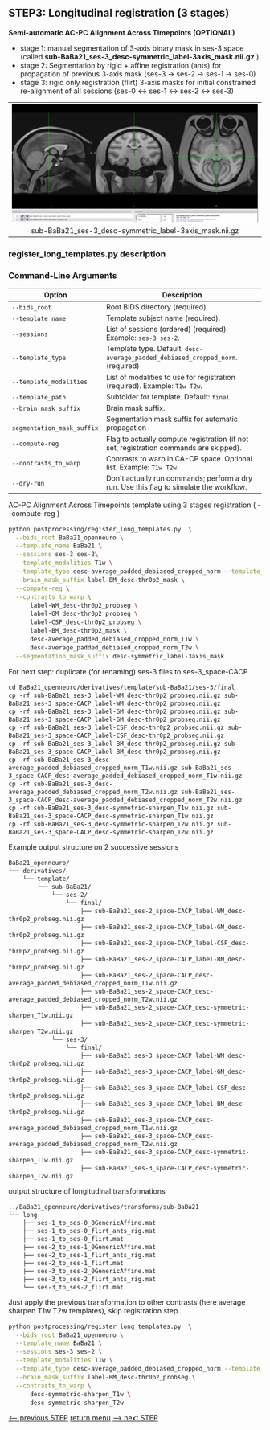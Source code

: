 ## STEP3: Longitudinal registration (3 stages)

**Semi-automatic AC-PC Alignment Across Timepoints (OPTIONAL)** 
  - stage 1: manual segmentation of 3-axis binary mask in ses-3 space (called **sub-BaBa21_ses-3_desc-symmetric_label-3axis_mask.nii.gz** )
  - stage 2: Segmentation by rigid + affine registration (ants) for propagation of previous 3-axis mask (ses-3 -> ses-2 -> ses-1 -> ses-0)
  - stage 3: rigid only registration (flirt) 3-axis masks for initial constrained re-alignment of all sessions (ses-0 <-> ses-1 <-> ses-2 <-> ses-3)
<table>
<tr>
    <td align="center">
    <img src="https://github.com/arnaudletroter/BABACOOL/blob/main/images/ses-3_CACP_3axis.png" width="600" />
    </td>
</tr>
<tr> 
    <td align="center">sub-BaBa21_ses-3_desc-symmetric_label-3axis_mask.nii.gz</td> 
</tr>
</table>

### register_long_templates.py description

### Command-Line Arguments
| Option                        | Description                                                                             |
|-------------------------------|-----------------------------------------------------------------------------------------|
| `--bids_root`                 | Root BIDS directory (required).                                                         |
| `--template_name`             | Template subject name (required).                                                       |
| `--sessions`                  | List of sessions (ordered) (required). Example: `ses-3 ses-2`.                          |
| `--template_type`             | Template type. Default: `desc-average_padded_debiased_cropped_norm`. (required)                            |
| `--template_modalities`       | List of modalities to use for registration (required). Example: `T1w T2w`.              |
| `--template_path`             | Subfolder for template. Default: `final`.                                               |
| `--brain_mask_suffix`         | Brain mask suffix.                                                                      |
| `--segmentation_mask_suffix`  | Segmentation mask suffix for automatic propagation                                      |
| `--compute-reg`               | Flag to actually compute registration (if not set, registration commands are skipped).  |
| `--contrasts_to_warp`         | Contrasts to warp in CA-CP space. Optional list. Example: `T1w T2w`.                    |
| `--dry-run`                   | Don't actually run commands; perform a dry run. Use this flag to simulate the workflow. |

AC-PC Alignment Across Timepoints template using 3 stages registration ( --compute-reg )

```bash
python postprocessing/register_long_templates.py  \
  --bids_root BaBa21_openneuro \
  --template_name BaBa21 \
  --sessions ses-3 ses-2\
  --template_modalities T1w \
  --template_type desc-average_padded_debiased_cropped_norm --template_path final \
  --brain_mask_suffix label-BM_desc-thr0p2_mask \
  --compute-reg \
  --contrasts_to_warp \
      label-WM_desc-thr0p2_probseg \
      label-GM_desc-thr0p2_probseg \
      label-CSF_desc-thr0p2_probseg \
      label-BM_desc-thr0p2_mask \
      desc-average_padded_debiased_cropped_norm_T1w \
      desc-average_padded_debiased_cropped_norm_T2w \
  --segmentation_mask_suffix desc-symmetric_label-3axis_mask
```

For next step: duplicate (for renaming) ses-3 files to ses-3_space-CACP
```
cd BaBa21_openneuro/derivatives/template/sub-BaBa21/ses-3/final
cp -rf sub-BaBa21_ses-3_label-WM_desc-thr0p2_probseg.nii.gz sub-BaBa21_ses-3_space-CACP_label-WM_desc-thr0p2_probseg.nii.gz
cp -rf sub-BaBa21_ses-3_label-GM_desc-thr0p2_probseg.nii.gz sub-BaBa21_ses-3_space-CACP_label-GM_desc-thr0p2_probseg.nii.gz
cp -rf sub-BaBa21_ses-3_label-CSF_desc-thr0p2_probseg.nii.gz sub-BaBa21_ses-3_space-CACP_label-CSF_desc-thr0p2_probseg.nii.gz
cp -rf sub-BaBa21_ses-3_label-BM_desc-thr0p2_probseg.nii.gz sub-BaBa21_ses-3_space-CACP_label-BM_desc-thr0p2_probseg.nii.gz
cp -rf sub-BaBa21_ses-3_desc-average_padded_debiased_cropped_norm_T1w.nii.gz sub-BaBa21_ses-3_space-CACP_desc-average_padded_debiased_cropped_norm_T1w.nii.gz
cp -rf sub-BaBa21_ses-3_desc-average_padded_debiased_cropped_norm_T2w.nii.gz sub-BaBa21_ses-3_space-CACP_desc-average_padded_debiased_cropped_norm_T2w.nii.gz
cp -rf sub-BaBa21_ses-3_desc-symmetric-sharpen_T1w.nii.gz sub-BaBa21_ses-3_space-CACP_desc-symmetric-sharpen_T1w.nii.gz
cp -rf sub-BaBa21_ses-3_desc-symmetric-sharpen_T2w.nii.gz sub-BaBa21_ses-3_space-CACP_desc-symmetric-sharpen_T2w.nii.gz
```
Example output structure on 2 successive sessions
```
BaBa21_openneuro/
└── derivatives/
    └── template/
        └── sub-BaBa21/
            └── ses-2/
                └── final/
                    ├── sub-BaBa21_ses-2_space-CACP_label-WM_desc-thr0p2_probseg.nii.gz
                    ├── sub-BaBa21_ses-2_space-CACP_label-GM_desc-thr0p2_probseg.nii.gz
                    ├── sub-BaBa21_ses-2_space-CACP_label-CSF_desc-thr0p2_probseg.nii.gz
                    ├── sub-BaBa21_ses-2_space-CACP_label-BM_desc-thr0p2_probseg.nii.gz
                    ├── sub-BaBa21_ses-2_space-CACP_desc-average_padded_debiased_cropped_norm_T1w.nii.gz
                    ├── sub-BaBa21_ses-2_space-CACP_desc-average_padded_debiased_cropped_norm_T2w.nii.gz
                    ├── sub-BaBa21_ses-2_space-CACP_desc-symmetric-sharpen_T1w.nii.gz
                    ├── sub-BaBa21_ses-2_space-CACP_desc-symmetric-sharpen_T2w.nii.gz   
            └── ses-3/
                └── final/
                    ├── sub-BaBa21_ses-3_space-CACP_label-WM_desc-thr0p2_probseg.nii.gz
                    ├── sub-BaBa21_ses-3_space-CACP_label-GM_desc-thr0p2_probseg.nii.gz
                    ├── sub-BaBa21_ses-3_space-CACP_label-CSF_desc-thr0p2_probseg.nii.gz
                    ├── sub-BaBa21_ses-3_space-CACP_label-BM_desc-thr0p2_probseg.nii.gz
                    ├── sub-BaBa21_ses-3_space-CACP_desc-average_padded_debiased_cropped_norm_T1w.nii.gz
                    ├── sub-BaBa21_ses-3_space-CACP_desc-average_padded_debiased_cropped_norm_T2w.nii.gz
                    ├── sub-BaBa21_ses-3_space-CACP_desc-symmetric-sharpen_T1w.nii.gz
                    ├── sub-BaBa21_ses-3_space-CACP_desc-symmetric-sharpen_T2w.nii.gz
```
output structure of longitudinal transformations 
```
../BaBa21_openneuro/derivatives/transforms/sub-BaBa21
└── long
    ├── ses-1_to_ses-0_0GenericAffine.mat
    ├── ses-1_to_ses-0_flirt_ants_rig.mat
    ├── ses-1_to_ses-0_flirt.mat
    ├── ses-2_to_ses-1_0GenericAffine.mat
    ├── ses-2_to_ses-1_flirt_ants_rig.mat
    ├── ses-2_to_ses-1_flirt.mat
    ├── ses-3_to_ses-2_0GenericAffine.mat
    ├── ses-3_to_ses-2_flirt_ants_rig.mat
    └── ses-3_to_ses-2_flirt.mat
```

Just apply the previous transformation to other contrasts (here average sharpen T1w T2w templates), skip registration step

```bash
python postprocessing/register_long_templates.py  \
  --bids_root BaBa21_openneuro \
  --template_name BaBa21 \
  --sessions ses-3 ses-2 \
  --template_modalities T1w \
  --template_type desc-average_padded_debiased_cropped_norm --template_path final \
  --brain_mask_suffix label-BM_desc-thr0p2_probseg \
  --contrasts_to_warp \
      desc-symmetric-sharpen_T1w \
      desc-symmetric-sharpen_T2w
```

[<-- previous STEP](hist_normalization.md) [return menu](../pipeline4D.md) [--> next STEP](symmetrize_template.md)